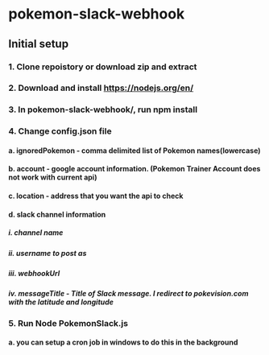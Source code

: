 # pokemon-slack-webhook

## Initial setup
### 1. Clone repoistory or download zip and extract
### 2. Download and install https://nodejs.org/en/
### 3. In pokemon-slack-webhook/, run npm install
### 4. Change config.json file
#### a. ignoredPokemon - comma delimited list of Pokemon names(lowercase)
#### b. account - google account information. (Pokemon Trainer Account does not work with current api)
#### c. location - address that you want the api to check
#### d. slack channel information
##### i. channel name
##### ii. username to post as
##### iii. webhookUrl
##### iv. messageTitle - Title of Slack message. I redirect to pokevision.com with the latitude and longitude 
### 5. Run Node PokemonSlack.js 
#### a. you can setup a cron job in windows to do this in the background
